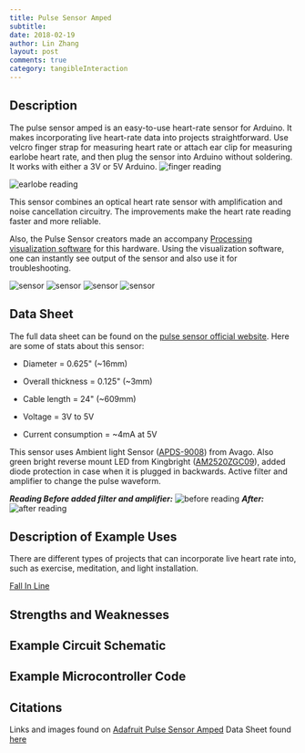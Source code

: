 ```yaml
---
title: Pulse Sensor Amped
subtitle:
date: 2018-02-19
author: Lin Zhang
layout: post
comments: true
category: tangibleInteraction
---
```


## Description

The pulse sensor amped is an easy-to-use heart-rate sensor for Arduino. It makes incorporating live heart-rate data into projects straightforward. Use velcro finger strap for measuring heart rate or attach ear clip for measuring earlobe heart rate, and then plug the sensor into Arduino without soldering. It works with either a 3V or 5V Arduino.
![finger reading](https://github.com/WorldFamousElectronics/PulseSensor_Amped_Arduino/raw/master/pics/finger.jpg)

![earlobe reading](https://github.com/WorldFamousElectronics/PulseSensor_Amped_Arduino/raw/master/pics/earclip.jpg)

This sensor combines an optical heart rate sensor with amplification and noise cancellation circuitry. The improvements make the heart rate reading faster and more reliable.

Also, the Pulse Sensor creators made an accompany [Processing visualization software](https://github.com/WorldFamousElectronics/PulseSensor_Amped_Processing_Visualizer) for this hardware. Using the visualization software, one can instantly see output of the sensor and also use it for troubleshooting.

![sensor](https://cdn-shop.adafruit.com/970x728/1093-06.jpg)
![sensor](https://cdn-shop.adafruit.com/970x728/1093-04.jpg)
![sensor](https://cdn-shop.adafruit.com/970x728/1093-07.jpg)
![sensor](https://cdn-shop.adafruit.com/970x728/1093-05.jpg)

## Data Sheet

The full data sheet can be found on the [pulse sensor official website](https://pulsesensor.com/pages/open-hardware). Here are some of stats about this sensor:

  - Diameter = 0.625" (~16mm)

  - Overall thickness = 0.125" (~3mm)

  - Cable length = 24" (~609mm)

  - Voltage = 3V to 5V

  - Current consumption = ~4mA at 5V

This sensor uses Ambient light Sensor ([APDS-9008](http://www.avagotech.com/docs/AV02-1169EN)) from Avago. Also green bright reverse mount LED from Kingbright ([AM2520ZGC09](http://www.kingbrightusa.com/images/catalog/SPEC/am2520zgc09.pdf)), added diode protection in case when it is plugged in backwards. Active filter and amplifier to change the pulse waveform.

***Reading Before added filter and amplifier:***
![before reading](https://cdn.shopify.com/s/files/1/0100/6632/files/pulseWaveformOldVersion_large.jpg?619)
***After:***
![after reading](https://cdn.shopify.com/s/files/1/0100/6632/files/pulseWaveformAmpdVersion_large.jpg?619)
## Description of Example Uses

There are different types of projects that can incorporate live heart rate into, such as exercise, meditation, and light installation.

[Fall In Line](https://www.sparkfun.com/videos#all/ZgtvEsSGMJ8/124)


## Strengths and Weaknesses

## Example Circuit Schematic

## Example Microcontroller Code

## Citations

Links and images found on [Adafruit Pulse Sensor Amped](https://www.adafruit.com/product/1093)
Data Sheet found [here](https://media.digikey.com/pdf/Data%20Sheets/Pulse%20PDFs/PulseSensorAmpedGettingStartedGuide.pdf)
